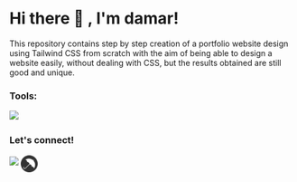 # Hi there 👋 , I'm damar!
This repository contains step by step creation of a portfolio website design using Tailwind CSS from scratch with the aim of being able to design a website easily, without dealing with CSS, but the results obtained are still good and unique.  

### Tools:
<p>
    <img src="https://img.shields.io/badge/Text%20Editor-Visual%20Studio%20Code-blue?&logo=visual%20studio%20code&logoColor=blue" />
</p>

### Let's connect!
<p display="flex" align-items="center">
    <a href="https://www.linkedin.com/in/damar-galih-7b5a1124b" target="blank"><img src="https://img.shields.io/badge/damar-galih-7b5a1124b" /></a>
    <a href="https://damar-glh.github.io/me" target="blank"><img align="center" src="https://github.com/damar-glh/me/blob/main/public/favicon.jpg" alt="damar galih" height="30" width="30"/></a>

</p>